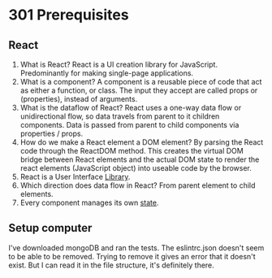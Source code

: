 # 301 Prerequisites

## React

1. What is React? React is a UI creation library for JavaScript. Predominantly for making single-page applications.
2. What is a component? A component is a reusable piece of code that act as either a function, or class. The input they accept are called props or (properties), instead of arguments.
3. What is the dataflow of React? React uses a one-way data flow or unidirectional flow, so data travels from parent to it children components. Data is passed from parent to child components via properties / props.
4. How do we make a React element a DOM element? By parsing the React code through the ReactDOM method. This creates the virtual DOM bridge between React elements and the actual DOM state to render the react elements (JavaScript object) into useable code by the browser.
5. React is a User Interface <u>Library</u>.
6. Which direction does data flow in React? From parent element to child elements.
7. Every component manages its own <u>state</u>.

## Setup computer

I've downloaded mongoDB and ran the tests. The eslintrc.json doesn't seem to be able to be removed. Trying to remove it gives an error that it doesn't exist. But I can read it in the file structure, it's definitely there.

## 